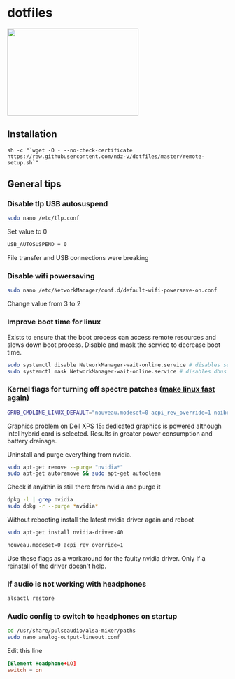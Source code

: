 # dotfiles

<img src="https://github.com/ndz-v/dotfiles/blob/master/media/desktop.png" width="300" height="200">

## Installation

```shell
sh -c "`wget -O - --no-check-certificate https://raw.githubusercontent.com/ndz-v/dotfiles/master/remote-setup.sh`"
```

## General tips

### Disable tlp USB autosuspend

```bash
sudo nano /etc/tlp.conf
```

Set value to 0
```bash
USB_AUTOSUSPEND = 0
```

File transfer and USB connections were breaking

### Disable wifi powersaving

```bash
sudo nano /etc/NetworkManager/conf.d/default-wifi-powersave-on.conf
```

Change value from 3 to 2

### Improve boot time for linux

Exists to ensure that the boot process can access remote resources and slows down boot process.
Disable and mask the service to decrease boot time.
```bash
sudo systemctl disable NetworkManager-wait-online.service # disables service on start up
sudo systemctl mask NetworkManager-wait-online.service # disables dbus based invocation
```

### Kernel flags for turning off spectre patches ([make linux fast again](https://make-linux-fast-again.com))

```bash
GRUB_CMDLINE_LINUX_DEFAULT="nouveau.modeset=0 acpi_rev_override=1 noibrs noibpb nopti nospectre_v2 nospectre_v1 l1tf=off nospec_store_bypass_disable no_stf_barrier mds=off tsx=on tsx_async_abort=off mitigations=off"
```
Graphics problem on Dell XPS 15: dedicated graphics is powered although intel hybrid card is selected. Results in greater power consumption and battery drainage.

Uninstall and purge everything from nvidia.

```bash
sudo apt-get remove --purge "nvidia*"
sudo apt-get autoremove && sudo apt-get autoclean
```
Check if anyithin is still there from nvidia and purge it

```bash
dpkg -l | grep nvidia
sudo dpkg -r --purge *nvidia*
```

Without rebooting install the latest nvidia driver again and reboot

```bash
sudo apt-get install nvidia-driver-40
```

```bash
nouveau.modeset=0 acpi_rev_override=1
```
Use these flags as a workaround for the faulty nvidia driver. Only if a reinstall of the driver doesn't help.

### If audio is not working with headphones

```bash
alsactl restore
```

### Audio config to switch to headphones on startup

```bash
cd /usr/share/pulseaudio/alsa-mixer/paths
sudo nano analog-output-lineout.conf
```

Edit this line

```.conf
[Element Headphone+LO]
switch = on
```
